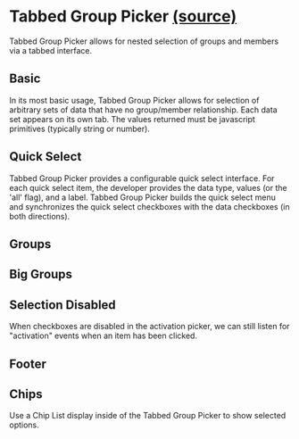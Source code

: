 # Tabbed Group Picker [(source)](https://github.com/bullhorn/novo-elements/blob/master/projects/novo-elements/src/elements/tabbed-group-picker)

Tabbed Group Picker allows for nested selection of groups and members via a tabbed interface.

## Basic

In its most basic usage, Tabbed Group Picker allows for selection of arbitrary sets of data that have no group/member relationship. Each data set appears on its own tab. The values returned must be javascript primitives (typically string or number).

<code-example example="tabbed-group-picker-basic"></code-example>

## Quick Select

Tabbed Group Picker provides a configurable quick select interface. For each quick select item, the developer provides the data type, values (or the 'all' flag), and a label. Tabbed Group Picker builds the quick select menu and synchronizes the quick select checkboxes with the data checkboxes (in both directions).

<code-example example="tabbed-group-picker-quick-select"></code-example>

## Groups

<code-example example="tabbed-group-picker-groups"></code-example>

## Big Groups

<code-example example="tabbed-group-picker-big-groups"></code-example>

## Selection Disabled

When checkboxes are disabled in the activation picker, we can still listen for "activation" events when an item has been clicked.

<code-example example="tabbed-group-picker-no-selection"></code-example>

## Footer

<code-example example="tabbed-group-picker-footer"></code-example>

## Chips

Use a Chip List display inside of the Tabbed Group Picker to show selected options.

<code-example example="tabbed-group-picker-chips"></code-example>